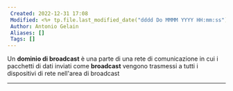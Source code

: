 ```yaml
---
 Created: 2022-12-31 17:08
 Modified: <%+ tp.file.last_modified_date("dddd Do MMMM YYYY HH:mm:ss") %>
 Author: Antonio Gelain
 Aliases: []
 Tags: []
---
```


Un **dominio di broadcast** è una parte di una rete di comunicazione in cui i pacchetti di dati inviati come **broadcast** vengono trasmessi a tutti i dispositivi di rete nell'area di broadcast

---